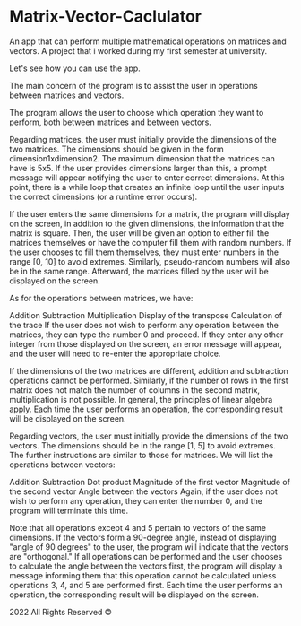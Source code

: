 # Matrix-Vector-Caclulator
An app that can perform multiple mathematical operations on matrices and vectors. A project that i worked during my first semester at university.

Let's see how you can use the app.

The main concern of the program is to assist the user in operations between matrices and vectors.

The program allows the user to choose which operation they want to perform, both between matrices and between vectors.

Regarding matrices, the user must initially provide the dimensions of the two matrices. The dimensions should be given in the form dimension1xdimension2. The maximum dimension that the matrices can have is 5x5. If the user provides dimensions larger than this, a prompt message will appear notifying the user to enter correct dimensions. At this point, there is a while loop that creates an infinite loop until the user inputs the correct dimensions (or a runtime error occurs).

If the user enters the same dimensions for a matrix, the program will display on the screen, in addition to the given dimensions, the information that the matrix is square. Then, the user will be given an option to either fill the matrices themselves or have the computer fill them with random numbers. If the user chooses to fill them themselves, they must enter numbers in the range [0, 10] to avoid extremes. Similarly, pseudo-random numbers will also be in the same range. Afterward, the matrices filled by the user will be displayed on the screen.

As for the operations between matrices, we have:

Addition
Subtraction
Multiplication
Display of the transpose
Calculation of the trace
If the user does not wish to perform any operation between the matrices, they can type the number 0 and proceed. If they enter any other integer from those displayed on the screen, an error message will appear, and the user will need to re-enter the appropriate choice.

If the dimensions of the two matrices are different, addition and subtraction operations cannot be performed. Similarly, if the number of rows in the first matrix does not match the number of columns in the second matrix, multiplication is not possible. In general, the principles of linear algebra apply. Each time the user performs an operation, the corresponding result will be displayed on the screen.

Regarding vectors, the user must initially provide the dimensions of the two vectors. The dimensions should be in the range [1, 5] to avoid extremes. The further instructions are similar to those for matrices. We will list the operations between vectors:

Addition
Subtraction
Dot product
Magnitude of the first vector
Magnitude of the second vector
Angle between the vectors
Again, if the user does not wish to perform any operation, they can enter the number 0, and the program will terminate this time.

Note that all operations except 4 and 5 pertain to vectors of the same dimensions. If the vectors form a 90-degree angle, instead of displaying "angle of 90 degrees" to the user, the program will indicate that the vectors are "orthogonal." If all operations can be performed and the user chooses to calculate the angle between the vectors first, the program will display a message informing them that this operation cannot be calculated unless operations 3, 4, and 5 are performed first. Each time the user performs an operation, the corresponding result will be displayed on the screen.

2022 All Rights Reserved ©
